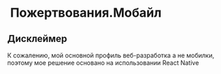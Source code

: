 #  Пожертвования.Мобайл
## Дисклеймер
К сожалению, мой основной профиль веб-разработка а не мобилки, поэтому мое решение основано на использовании React Native
